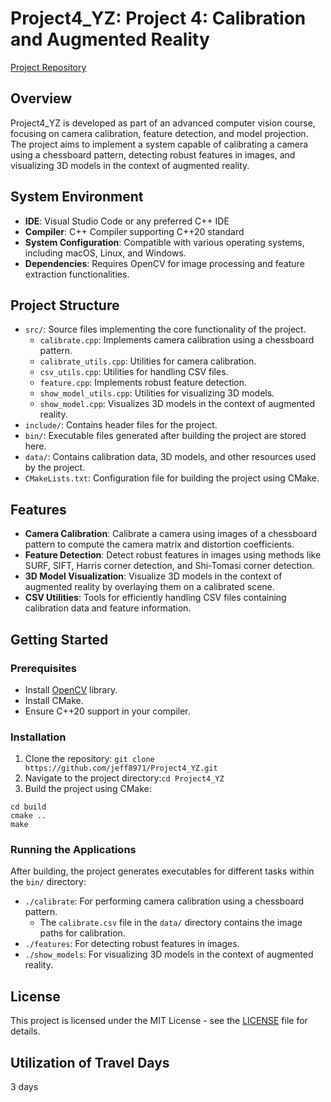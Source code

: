 # Project4_YZ: Project 4: Calibration and Augmented Reality

[Project Repository](https://github.com/jeff8971/Project4_YZ)

## Overview
Project4_YZ is developed as part of an advanced computer vision course, focusing on camera calibration, feature detection, and model projection. The project aims to implement a system capable of calibrating a camera using a chessboard pattern, detecting robust features in images, and visualizing 3D models in the context of augmented reality.


## System Environment
- **IDE**: Visual Studio Code or any preferred C++ IDE
- **Compiler**: C++ Compiler supporting C++20 standard
- **System Configuration**: Compatible with various operating systems, including macOS, Linux, and Windows.
- **Dependencies**: Requires OpenCV for image processing and feature extraction functionalities.

## Project Structure
- `src/`: Source files implementing the core functionality of the project.
  - `calibrate.cpp`: Implements camera calibration using a chessboard pattern.
  - `calibrate_utils.cpp`: Utilities for camera calibration.
  - `csv_utils.cpp`: Utilities for handling CSV files.
  - `feature.cpp`: Implements robust feature detection.
  - `show_model_utils.cpp`: Utilities for visualizing 3D models.
  - `show_model.cpp`: Visualizes 3D models in the context of augmented reality.
- `include/`: Contains header files for the project.
- `bin/`: Executable files generated after building the project are stored here.
- `data/`: Contains calibration data, 3D models, and other resources used by the project.
- `CMakeLists.txt`: Configuration file for building the project using CMake.


## Features
- **Camera Calibration**: Calibrate a camera using images of a chessboard pattern to compute the camera matrix and distortion coefficients.
- **Feature Detection**: Detect robust features in images using methods like SURF, SIFT, Harris corner detection, and Shi-Tomasi corner detection.
- **3D Model Visualization**: Visualize 3D models in the context of augmented reality by overlaying them on a calibrated scene.
- **CSV Utilities**: Tools for efficiently handling CSV files containing calibration data and feature information.


## Getting Started
### Prerequisites
- Install [OpenCV](https://opencv.org/releases/) library.
- Install CMake.
- Ensure C++20 support in your compiler.

### Installation
1. Clone the repository:
```git clone https://github.com/jeff8971/Project4_YZ.git```
2. Navigate to the project directory:```cd Project4_YZ```
3. Build the project using CMake:
```
cd build
cmake ..
make
```


### Running the Applications
After building, the project generates executables for different tasks within the `bin/` directory:
- `./calibrate`: For performing camera calibration using a chessboard pattern.
  - The `calibrate.csv` file in the `data/` directory contains the image paths for calibration.
- `./features`: For detecting robust features in images.
- `./show_models`: For visualizing 3D models in the context of augmented reality.

## License
This project is licensed under the MIT License - see the [LICENSE](LICENSE) file for details.

## Utilization of Travel Days
3 days



